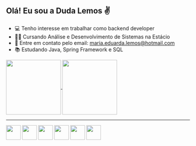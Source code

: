 ## Olá! Eu sou a Duda Lemos ✌️

- 💻 Tenho interesse em trabalhar como backend developer
- 👩‍🎓 Cursando Análise e Desenvolvimento de Sistemas na Estácio
- 📩 Entre em contato pelo email: maria.eduarda.lemos@hotmail.com
- 📚 Estudando Java, Spring Framework e SQL

<a href="https://github.com/anuraghazra/github-readme-stats">
  <img height=150 align="center" src="https://github-readme-stats.vercel.app/api?username=meduardalemos&show_icons=true" />
</a>
<a href="https://github.com/anuraghazra/convoychat">
  <img height=150 align="center" src="https://github-readme-stats.vercel.app/api/top-langs/?username=meduardalemos&layout=compact" />
</a>
<hr>
<span><img height=40 src="https://cdn.jsdelivr.net/gh/devicons/devicon/icons/java/java-plain.svg"/></span>
<span><img height=40 src="https://cdn.jsdelivr.net/gh/devicons/devicon/icons/mysql/mysql-original.svg" />
</span>
<span><img height=40 src="https://cdn.jsdelivr.net/gh/devicons/devicon/icons/spring/spring-original.svg" />
</span>
<span><img height=40 src="https://cdn.jsdelivr.net/gh/devicons/devicon/icons/html5/html5-plain.svg" />
</span>
<span><img height=40 src="https://cdn.jsdelivr.net/gh/devicons/devicon/icons/css3/css3-plain.svg" />
</span>
<span><img height=40 src="https://cdn.jsdelivr.net/gh/devicons/devicon/icons/typescript/typescript-original.svg" />
</span>





          
